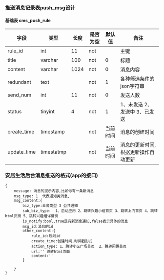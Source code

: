 ### 推送消息记录表push_msg设计

#### 基础表 cms_push_rule

|字段|类型|长度|是否为空|默认值|备注|
| --- | --- | --- | --- | --- | --- |
|rule_id|int|11|not||主键|
|title|varchar|100|not|0|标题|
|content|varchar|1024|not|0|消息内容|
|redundant|text||not|1|各种筛选条件的json字符串|
|send_num|int|11|not|0|发送人数|
|status|tinyint|4|not|1|1、未发送 2、发送中 3、已发送|
|create_time|timestamp||not|当前时间|消息的创建时间|
|update_time|timestatmp||not|当前时间|消息的更新时间,根据更新操作自动更新|


### 安居生活后台消息推送的格式(app的接口)
    {
        message: 消息的提示内容,比如你有一条新消息
        msg_type: 1  代表通知类消息,
        msg_content:{
            biz_type:业务类型 3 公共通知
            sub_biz_type:  1、启动应用 2、跳转兴趣小组首页 3、跳转上门首页 4、跳转html页面 5、跳转兴趣组详情页
            is_notify:bool,true是有新消息通知,false表示具体的消息
            msg_id:消息的id
            other_content:{
                rule_id:规则id
                create_time:创建时间,时间戳形式
                action_type: 1、跳转小区广场首页  2、跳转闲置首页
		        url:'' 跳转html页面
		        content:''
            }
            
        }
    }

